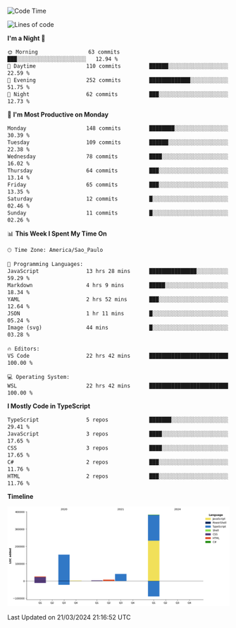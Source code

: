 <!--START_SECTION:waka-->
![Code Time](http://img.shields.io/badge/Code%20Time-2%2C380%20hrs%2017%20mins-blue)

![Lines of code](https://img.shields.io/badge/From%20Hello%20World%20I%27ve%20Written-613.2%20thousand%20lines%20of%20code-blue)

**I'm a Night 🦉** 

```text
🌞 Morning                63 commits          ███░░░░░░░░░░░░░░░░░░░░░░   12.94 % 
🌆 Daytime                110 commits         ██████░░░░░░░░░░░░░░░░░░░   22.59 % 
🌃 Evening                252 commits         █████████████░░░░░░░░░░░░   51.75 % 
🌙 Night                  62 commits          ███░░░░░░░░░░░░░░░░░░░░░░   12.73 % 
```
📅 **I'm Most Productive on Monday** 

```text
Monday                   148 commits         ████████░░░░░░░░░░░░░░░░░   30.39 % 
Tuesday                  109 commits         ██████░░░░░░░░░░░░░░░░░░░   22.38 % 
Wednesday                78 commits          ████░░░░░░░░░░░░░░░░░░░░░   16.02 % 
Thursday                 64 commits          ███░░░░░░░░░░░░░░░░░░░░░░   13.14 % 
Friday                   65 commits          ███░░░░░░░░░░░░░░░░░░░░░░   13.35 % 
Saturday                 12 commits          █░░░░░░░░░░░░░░░░░░░░░░░░   02.46 % 
Sunday                   11 commits          █░░░░░░░░░░░░░░░░░░░░░░░░   02.26 % 
```


📊 **This Week I Spent My Time On** 

```text
🕑︎ Time Zone: America/Sao_Paulo

💬 Programming Languages: 
JavaScript               13 hrs 28 mins      ███████████████░░░░░░░░░░   59.29 % 
Markdown                 4 hrs 9 mins        █████░░░░░░░░░░░░░░░░░░░░   18.34 % 
YAML                     2 hrs 52 mins       ███░░░░░░░░░░░░░░░░░░░░░░   12.64 % 
JSON                     1 hr 11 mins        █░░░░░░░░░░░░░░░░░░░░░░░░   05.24 % 
Image (svg)              44 mins             █░░░░░░░░░░░░░░░░░░░░░░░░   03.28 % 

🔥 Editors: 
VS Code                  22 hrs 42 mins      █████████████████████████   100.00 % 

💻 Operating System: 
WSL                      22 hrs 42 mins      █████████████████████████   100.00 % 
```

**I Mostly Code in TypeScript** 

```text
TypeScript               5 repos             ███████░░░░░░░░░░░░░░░░░░   29.41 % 
JavaScript               3 repos             ████░░░░░░░░░░░░░░░░░░░░░   17.65 % 
CSS                      3 repos             ████░░░░░░░░░░░░░░░░░░░░░   17.65 % 
C#                       2 repos             ███░░░░░░░░░░░░░░░░░░░░░░   11.76 % 
HTML                     2 repos             ███░░░░░░░░░░░░░░░░░░░░░░   11.76 % 
```



**Timeline**

![Lines of Code chart](https://raw.githubusercontent.com/jonhoffmam/jonhoffmam/master/assets/bar_graph.png)


 Last Updated on 21/03/2024 21:16:52 UTC
<!--END_SECTION:waka-->
